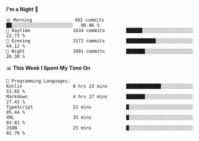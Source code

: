 <!--START_SECTION:waka-->
**I'm a Night 🦉** 

```text
🌞 Morning                493 commits         ██░░░░░░░░░░░░░░░░░░░░░░░   06.86 % 
🌆 Daytime                1634 commits        ██████░░░░░░░░░░░░░░░░░░░   22.73 % 
🌃 Evening                3172 commits        ███████████░░░░░░░░░░░░░░   44.12 % 
🌙 Night                  1891 commits        ███████░░░░░░░░░░░░░░░░░░   26.30 % 
```


📊 **This Week I Spent My Time On** 

```text
💬 Programming Languages: 
Kotlin                   8 hrs 23 mins       █████████████░░░░░░░░░░░░   53.65 % 
Markdown                 4 hrs 17 mins       ███████░░░░░░░░░░░░░░░░░░   27.41 % 
TypeScript               51 mins             █░░░░░░░░░░░░░░░░░░░░░░░░   05.44 % 
XML                      35 mins             █░░░░░░░░░░░░░░░░░░░░░░░░   03.81 % 
JSON                     25 mins             █░░░░░░░░░░░░░░░░░░░░░░░░   02.76 % 
```


<!--END_SECTION:waka-->
